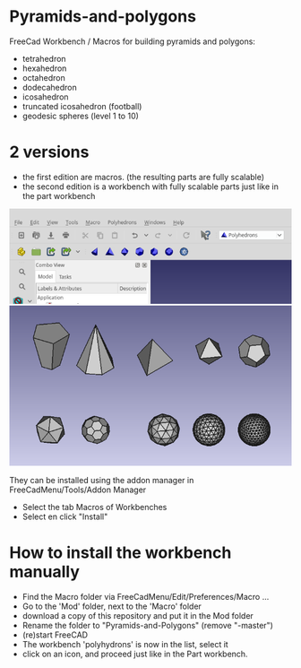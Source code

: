 # Pyramids-and-polygons
FreeCad Workbench / Macros for building pyramids 
and polygons:
- tetrahedron
- hexahedron
- octahedron
- dodecahedron
- icosahedron
- truncated icosahedron (football)
- geodesic spheres (level 1 to 10)


# 2 versions
 - the first edition are macros. (the resulting parts are fully scalable)
 - the second edition is a workbench with fully scalable parts just like in the part workbench

<img src="workbench.png">

<img src="polyhedrons.png">


They can be installed using the addon manager in FreeCadMenu/Tools/Addon Manager
- Select the tab Macros of Workbenches 
- Select en click "Install"


# How to install the workbench manually
- Find the Macro folder via FreeCadMenu/Edit/Preferences/Macro ...
- Go to the 'Mod' folder, next to the 'Macro' folder
- download a copy of this repository and put it in the Mod folder
- Rename the folder to "Pyramids-and-Polygons" (remove "-master")
- (re)start FreeCAD
- The workbench 'polyhydrons' is now in the list, select it
- click on an icon, and proceed just like in the Part workbench.

